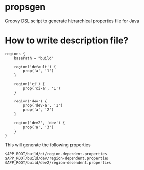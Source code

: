propsgen
========

Groovy DSL script to generate hierarchical properties file for Java

How to write description file?
========

    regions {
        basePath = "build"

        region('default') {
            prop('a', '1')
        }

        region('ci') {
            prop('ci-a', '1')
        }

        region('dev') {
            prop('dev-a', '1')
            prop('a', '2')
        }

        region('dev2', 'dev') {
            prop('a', '3')
        }
    }

This will generate the following properties

    $APP_ROOT/build/ci/region-dependent.properties
    $APP_ROOT/build/dev/region-dependent.properties
    $APP_ROOT/build/dev2/region-dependent.properties
